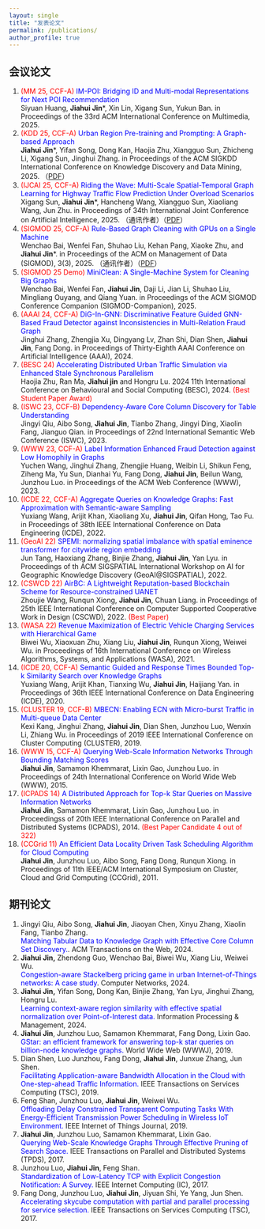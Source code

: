 ```yaml
---
layout: single
title: "发表论文"
permalink: /publications/
author_profile: true
---
```


会议论文
------
1. <span style="color: red"> (MM 25, CCF-A)</span> <span style="color: blue">IM-POI: Bridging ID and Multi-modal Representations for Next POI Recommendation</span> <br />  Siyuan Huang, **Jiahui Jin***, Xin Lin, Xigang Sun, Yukun Ban. in Proceedings of the 33rd ACM International Conference on Multimedia, 2025.
2. <span style="color: red"> (KDD 25, CCF-A)</span> <span style="color: blue">Urban Region Pre-training and Prompting: A Graph-based Approach</span> <br />  **Jiahui Jin***, Yifan Song, Dong Kan, Haojia Zhu, Xiangguo Sun, Zhicheng Li, Xigang Sun, Jinghui Zhang. in Proceedings of the ACM SIGKDD International Conference on Knowledge Discovery and Data Mining, 2025. （[PDF](https://docs.qq.com/pdf/DVHh4T1hsbnNNSVhW)） 
3.  <span style="color: red"> (IJCAI 25, CCF-A)</span> <span style="color: blue">Riding the Wave: Multi-Scale Spatial-Temporal Graph Learning for Highway Traffic Flow Prediction Under Overload Scenarios </span> <br /> Xigang Sun, **Jiahui Jin***, Hancheng Wang, Xiangguo Sun, Xiaoliang Wang, Jun Zhu. in Proceedings of 34th International Joint Conference on Artificial Intelligence, 2025. （通讯作者）（[PDF](https://docs.qq.com/pdf/DVEZOVHVtR2JYb2tT)） 
4.  <span style="color: red"> (SIGMOD 25, CCF-A)</span>  <span style="color: blue">Rule-Based Graph Cleaning with GPUs on a Single Machine </span> <br /> Wenchao Bai, Wenfei Fan, Shuhao Liu, Kehan Pang, Xiaoke Zhu, and **Jiahui Jin***.   in Proceedings of the ACM on Management of Data (SIGMOD), 3(3), 2025. （通讯作者）（[PDF](https://docs.qq.com/pdf/DVHdWeVZMTXdvcVh1)） 
5. <span style="color: red"> (SIGMOD 25 Demo)</span> <span style="color: blue">MiniClean: A Single-Machine System for Cleaning Big Graphs</span> <br />  Wenchao Bai, Wenfei Fan, **Jiahui Jin**, Daji Li, Jian Li, Shuhao Liu, Mingliang Ouyang, and Qiang Yuan.  in Proceedings of the ACM SIGMOD Conference Companion (SIGMOD-Companion), 2025.
6. <span style="color: red"> (AAAI 24, CCF-A) </span> <span style="color: blue">DiG-In-GNN: Discriminative Feature Guided GNN-Based Fraud Detector against Inconsistencies in Multi-Relation Fraud Graph</span> <br /> Jinghui Zhang, Zhengjia Xu, Dingyang Lv, Zhan Shi, Dian Shen, **Jiahui Jin**, Fang Dong.  in Proceedings of Thirty-Eighth AAAI Conference on Artificial Intelligence (AAAI), 2024.
7. <span style="color: red"> (BESC 24)</span> <span style="color: blue">Accelerating Distributed Urban Traffic Simulation via Enhanced Stale Synchronous Parallelism</span> <br /> Haojia Zhu, Ran Ma, **Jiahui jin** and Hongru Lu.  2024 11th International Conference on Behavioural and Social Computing (BESC), 2024. <span style="color: red">(Best Student Paper Award)</span>
8. <span style="color: red"> (ISWC 23, CCF-B)</span> <span style="color: blue">Dependency-Aware Core Column Discovery for Table Understanding</span> <br /> Jingyi Qiu, Aibo Song, **Jiahui Jin**, Tianbo Zhang, Jingyi Ding, Xiaolin Fang, Jianguo Qian.  in Proceedings of 22nd International Semantic Web Conference (ISWC), 2023.
9.  <span style="color: red"> (WWW 23, CCF-A)</span> <span style="color: blue">Label  Information Enhanced Fraud Detection      against Low Homophily in Graphs</span> <br /> Yuchen Wang, Jinghui Zhang, Zhengjie Huang, Weibin Li, Shikun Feng, Ziheng Ma, Yu Sun, Dianhai Yu, Fang Dong, **Jiahui Jin**, Beilun Wang, Junzhou Luo.  in Proceedings of the ACM Web Conference (WWW), 2023.
10. <span style="color: red"> (ICDE 22, CCF-A)</span>  <span style="color: blue">Aggregate  Queries on Knowledge Graphs: Fast Approximation with Semantic-aware Sampling</span><br />  Yuxiang Wang, Arijit Khan, Xiaoliang Xu, **Jiahui Jin**, Qifan Hong, Tao Fu.  in Proceedings of 38th IEEE International Conference on Data Engineering (ICDE), 2022.
11. <span style="color: red"> (GeoAI 22)</span> <span style="color: blue">SPEMI:  normalizing spatial imbalance with  spatial eminence transformer for citywide region embedding</span> <br /> Jun Tang, Haoxiang Zhang, Binjie Zhang, **Jiahui Jin**, Yan Lyu.  in Proceedings of th ACM SIGSPATIAL International Workshop on AI for Geographic Knowledge Discovery (GeoAI@SIGSPATIAL), 2022. 
12. <span style="color: red"> (CSWCD 22)</span> <span style="color: blue">AirBC: A Lightweight Reputation-based Blockchain Scheme for Resource-constrained UANET</span>  <br />  Zhoujie Wang, Runqun Xiong, **Jiahui Jin**, Chuan Liang. in Proceedings of  25th IEEE International Conference on Computer Supported Cooperative Work in Design (CSCWD), 2022. <span style="color: red">(Best Paper)</span>
13. <span style="color: red"> (WASA 22)</span> <span style="color: blue">Revenue Maximization of Electric Vehicle Charging Services with Hierarchical Game  </span> <br /> Biwei Wu, Xiaoxuan Zhu, Xiang Liu, **Jiahui Jin**, Runqun Xiong, Weiwei Wu. in Proceedings of 16th International Conference on Wireless Algorithms, Systems, and Applications (WASA), 2021.
14. <span style="color: red"> (ICDE 20, CCF-A)</span> <span style="color: blue">Semantic Guided and Response Times Bounded Top-k Similarity Search over Knowledge Graphs</span> <br />  Yuxiang Wang, Arijit<span /> Khan, Tianxing Wu, **Jiahui Jin**, Haijiang Yan. in Proceedings of 36th IEEE International Conference on Data Engineering (ICDE), 2020.
15. <span style="color: red"> (CLUSTER 19, CCF-B)</span>  <span style="color: blue">MBECN: Enabling ECN with Micro-burst Traffic in Multi-queue Data Center</span> <br />  Kexi Kang, Jinghui Zhang,  **Jiahui Jin**, Dian Shen, Junzhou Luo, Wenxin Li, Zhiang Wu. in Proceedings of 2019 IEEE International Conference on Cluster Computing (CLUSTER), 2019.
16. <span style="color: red"> (WWW 15, CCF-A)</span> <span style="color: blue">Querying Web-Scale Information Networks Through Bounding Matching Scores</span> <br /> **Jiahui Jin**, Samamon Khemmarat, Lixin Gao, Junzhou Luo.  in Proceedings of 24th International Conference on World Wide Web (WWW), 2015.
17. <span style="color: red"> (ICPADS 14)</span> <span style="color: blue">A Distributed Approach for Top-k Star Queries on Massive Information Networks</span> <br /> **Jiahui Jin**, Samamon Khemmarat, Lixin Gao, Junzhou Luo.  in Proceedingss of 20th IEEE International Conference on Parallel and Distributed Systems (ICPADS), 2014. <span style="color: red">(Best Paper Candidate 4 out of 322) </span>
18. <span style="color: red"> (CCGrid 11)</span> <span style="color: blue">An Efficient Data Locality Driven Task Scheduling Algorithm for Cloud Computing</span>  <br />  **Jiahui Jin**, Junzhou Luo, Aibo Song, Fang Dong, Runqun Xiong. in Proceedings of 11th IEEE/ACM International Symposium on Cluster, Cloud and Grid Computing (CCGrid), 2011.

期刊论文
------
1. Jingyi Qiu, Aibo Song, **Jiahui Jin**, Jiaoyan Chen, Xinyu Zhang, Xiaolin Fang, Tianbo Zhang. <br /><span style="color: blue">Matching Tabular Data to Knowledge Graph with Effective Core Column Set Discovery.</span>. ACM Transactions on the Web, 2024.
2. **Jiahui Jin,** Zhendong Guo, Wenchao Bai, Biwei Wu, Xiang Liu, Weiwei Wu. <br /><span style="color: blue">Congestion-aware Stackelberg pricing game in urban Internet-of-Things networks: A case study</span>. Computer Networks, 2024.
3. **Jiahui Jin,** Yifan Song, Dong Kan, Binjie Zhang, Yan Lyu, Jinghui Zhang, Hongru Lu. <br /><span style="color: blue">Learning context-aware region similarity with effective spatial normalization over Point-of-Interest data.</span> Information Processing & Management, 2024.
4. **Jiahui Jin**, Junzhou Luo, Samamon Khemmarat, Fang Dong, Lixin Gao. <br /><span style="color: blue">GStar: an efficient framework for answering top-k star queries on billion-node knowledge graphs.</span> World Wide Web (WWWJ), 2019.
5. Dian Shen, Luo Junzhou, Fang Dong, **Jiahui Jin**, Junxue Zhang, Jun Shen. <br /><span style="color: blue">Facilitating Application-aware Bandwidth Allocation in the Cloud with One-step-ahead Traffic Information. </span>IEEE Transactions on Services Computing (TSC), 2019.
6. Feng Shan, Junzhou Luo, **Jiahui Jin**, Weiwei Wu. <br /><span style="color: blue">Offloading Delay Constrained Transparent Computing Tasks With Energy-Efficient Transmission Power Scheduling in Wireless IoT Environment. </span> IEEE Internet of Things Journal, 2019.
7. **Jiahui Jin**, Junzhou Luo, Samamon Khemmarat, Lixin Gao. <br /><span style="color: blue">Querying Web-Scale Knowledge Graphs Through Effective Pruning of Search Space.</span> IEEE Transactions on Parallel and Distributed Systems (TPDS), 2017.
8. Junzhou Luo, **Jiahui Jin**, Feng Shan. <br /><span style="color: blue">Standardization of Low-Latency TCP with Explicit Congestion Notification: A Survey. </span> IEEE Internet Computing (IC), 2017.
9. Fang Dong, Junzhou Luo, **Jiahui Jin**, Jiyuan Shi, Ye Yang, Jun Shen. <br /><span style="color: blue">Accelerating skycube computation with partial and parallel processing for service selection. </span>IEEE Transactions on Services Computing (TSC), 2017.
